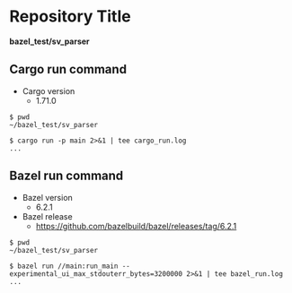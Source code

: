 # Repository Title
   
**bazel_test/sv_parser**

## Cargo run command 

* Cargo version
  * 1.71.0

```
$ pwd
~/bazel_test/sv_parser

$ cargo run -p main 2>&1 | tee cargo_run.log
...
```

## Bazel run command

* Bazel version
  * 6.2.1
* Bazel release
  * https://github.com/bazelbuild/bazel/releases/tag/6.2.1

```
$ pwd
~/bazel_test/sv_parser

$ bazel run //main:run_main --experimental_ui_max_stdouterr_bytes=3200000 2>&1 | tee bazel_run.log
...
```
